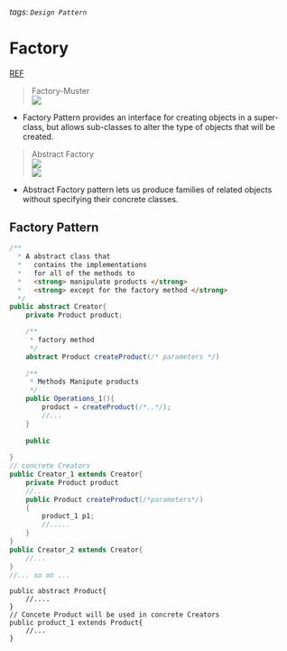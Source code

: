 ###### tags: `Design Pattern`
# Factory  
[REF](https://fjp.at/design-patterns/factory)  


> Factory-Muster  
>![](https://i.imgur.com/kKFCAa7.png)  
- Factory Pattern provides an interface for creating objects in a super-class, but allows sub-classes to alter the type of objects that will be created.  

> Abstract Factory  
>![](https://i.imgur.com/0DMqDUd.png)  
>![](https://i.imgur.com/gWUWtKV.png)  
- Abstract Factory pattern lets us produce families of related objects without specifying their concrete classes.  

## Factory Pattern
```java
/**
  * A abstract class that 
  *   contains the implementations
  *   for all of the methods to
  *   <strong> manipulate products </strong>
  *   <strong> except for the factory method </strong>
  */
public abstract Creator{
    private Product product;

    /**
     * factory method
     */
    abstract Product createProduct(/* parameters */)
    
    /**
     * Methods Manipute products
     */
    public Operations_1(){
        product = createProduct(/*..*/);
        //...
    }
    
    public 
    
}
// concrete Creators
public Creator_1 extends Creator{
    private Product product
    //..
    public Product createProduct(/*parameters*/)
    {
        product_1 p1;
        //.....
    }
}
public Creator_2 extends Creator{
    //...
}
//... so on ...
```
```java=
public abstract Product{
    //....
}
// Concete Product will be used in concrete Creators
public product_1 extends Product{
    //...
}
```
